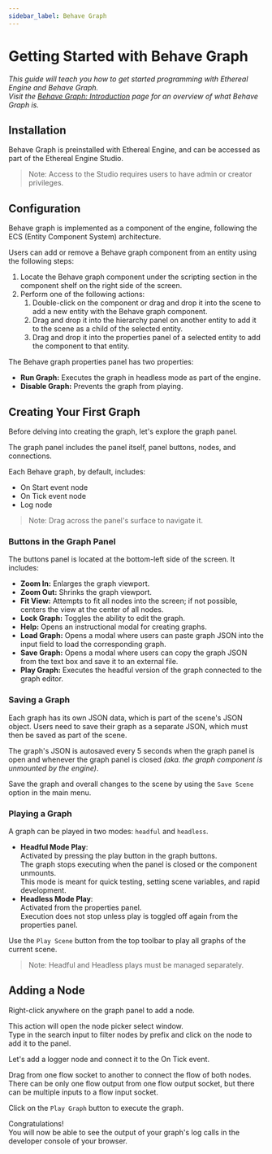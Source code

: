 ```yaml
---
sidebar_label: Behave Graph
---
```

# Getting Started with Behave Graph
<!-- TODO: Add pictures to this file -->
<!--
NOTE: This page should contain:
- Hero Project: Showcase for Ethereal Engine's development tools and workflows.
- Guide: Teaches a new user how to program the Hero Project and be comfortable with EE project development.
- Segue: Lead the user into the Behave Graph section of the Developer Manual.
-->
_This guide will teach you how to get started programming with Ethereal Engine and Behave Graph._  
_Visit the [Behave Graph: Introduction](/docs/manual/developer/behaveGraph/intro) page for an overview of what Behave Graph is._  
<!-- TODO: Add Behave Graph intro text as a mdx partial, instead of linking to the other page -->

## Installation
Behave Graph is preinstalled with Ethereal Engine, and can be accessed as part of the Ethereal Engine Studio.
> Note: Access to the Studio requires users to have admin or creator privileges.

## Configuration
Behave graph is implemented as a component of the engine, following the ECS (Entity Component System) architecture.

Users can add or remove a Behave graph component from an entity using the following steps:
1. Locate the Behave graph component under the scripting section in the component shelf on the right side of the screen.
1. Perform one of the following actions:
   1. Double-click on the component or drag and drop it into the scene to add a new entity with the Behave graph component.
   1. Drag and drop it into the hierarchy panel on another entity to add it to the scene as a child of the selected entity.
   1. Drag and drop it into the properties panel of a selected entity to add the component to that entity.

The Behave graph properties panel has two properties:
- **Run Graph:** Executes the graph in headless mode as part of the engine.
- **Disable Graph:** Prevents the graph from playing.

## Creating Your First Graph
Before delving into creating the graph, let's explore the graph panel.

The graph panel includes the panel itself, panel buttons, nodes, and connections.

Each Behave graph, by default, includes:
- On Start event node
- On Tick event node
- Log node

> Note: Drag across the panel's surface to navigate it.

### Buttons in the Graph Panel
The buttons panel is located at the bottom-left side of the screen. It includes:
- **Zoom In:** Enlarges the graph viewport.
- **Zoom Out:** Shrinks the graph viewport.
- **Fit View:** Attempts to fit all nodes into the screen; if not possible, centers the view at the center of all nodes.
- **Lock Graph:** Toggles the ability to edit the graph.
- **Help:** Opens an instructional modal for creating graphs.
- **Load Graph:** Opens a modal where users can paste graph JSON into the input field to load the corresponding graph.
- **Save Graph:** Opens a modal where users can copy the graph JSON from the text box and save it to an external file.
- **Play Graph:** Executes the headful version of the graph connected to the graph editor.

### Saving a Graph
Each graph has its own JSON data, which is part of the scene's JSON object.
Users need to save their graph as a separate JSON, which must then be saved as part of the scene.

The graph's JSON is autosaved every 5 seconds when the graph panel is open and whenever the graph panel is closed _(aka. the graph component is unmounted by the engine)_.

Save the graph and overall changes to the scene by using the `Save Scene` option in the main menu.

### Playing a Graph
A graph can be played in two modes: `headful` and `headless`.

- **Headful Mode Play**:  
  Activated by pressing the play button in the graph buttons.  
  The graph stops executing when the panel is closed or the component unmounts.  
  This mode is meant for quick testing, setting scene variables, and rapid development.
- **Headless Mode Play**:  
  Activated from the properties panel.  
  Execution does not stop unless play is toggled off again from the properties panel.  

Use the `Play Scene` button from the top toolbar to play all graphs of the current scene.

> Note: Headful and Headless plays must be managed separately.

## Adding a Node
Right-click anywhere on the graph panel to add a node.  

This action will open the node picker select window.  
Type in the search input to filter nodes by prefix and click on the node to add it to the panel.

Let's add a logger node and connect it to the On Tick event.

Drag from one flow socket to another to connect the flow of both nodes.  
There can be only one flow output from one flow output socket, but there can be multiple inputs to a flow input socket.

Click on the `Play Graph` button to execute the graph.

Congratulations!  
You will now be able to see the output of your graph's log calls in the developer console of your browser.

